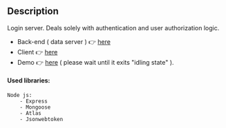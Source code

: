 
## Description
Login server. Deals solely with authentication and user authorization logic.

- Back-end ( data server ) 👉 [here](https://github.com/DavidSulava/Demo_Anime_React_Back_End)
- Client 👉 [here](https://github.com/DavidSulava/Demo_Anime_React_Front_End)
- Demo  👉 [here](https://davidsulava.github.io/Demo_Anime_React_Front_End/) ( please wait until it exits "idling state" ).



#### Used libraries:
```
Node js:
    - Express
    - Mongoose
    - Atlas
    - Jsonwebtoken

```



